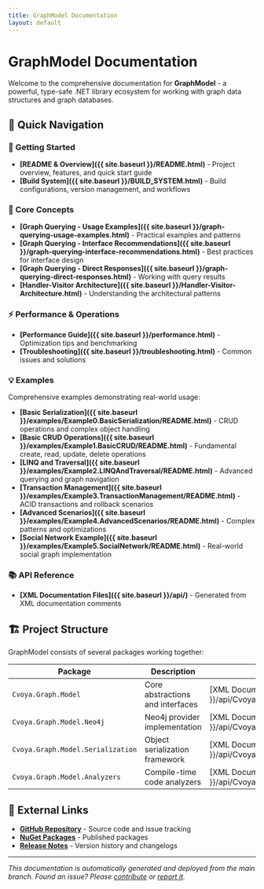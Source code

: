 ```yaml
---
title: GraphModel Documentation
layout: default
---
```


# GraphModel Documentation

Welcome to the comprehensive documentation for **GraphModel** - a powerful, type-safe .NET library ecosystem for working with graph data structures and graph databases.

## 🚀 Quick Navigation

### 📖 Getting Started

- **[README & Overview]({{ site.baseurl }}/README.html)** - Project overview, features, and quick start guide
- **[Build System]({{ site.baseurl }}/BUILD_SYSTEM.html)** - Build configurations, version management, and workflows

### 🧠 Core Concepts

- **[Graph Querying - Usage Examples]({{ site.baseurl }}/graph-querying-usage-examples.html)** - Practical examples and patterns
- **[Graph Querying - Interface Recommendations]({{ site.baseurl }}/graph-querying-interface-recommendations.html)** - Best practices for interface design
- **[Graph Querying - Direct Responses]({{ site.baseurl }}/graph-querying-direct-responses.html)** - Working with query results
- **[Handler-Visitor Architecture]({{ site.baseurl }}/Handler-Visitor-Architecture.html)** - Understanding the architectural patterns

### ⚡ Performance & Operations

- **[Performance Guide]({{ site.baseurl }}/performance.html)** - Optimization tips and benchmarking
- **[Troubleshooting]({{ site.baseurl }}/troubleshooting.html)** - Common issues and solutions

### 💡 Examples

Comprehensive examples demonstrating real-world usage:

- **[Basic Serialization]({{ site.baseurl }}/examples/Example0.BasicSerialization/README.html)** - CRUD operations and complex object handling
- **[Basic CRUD Operations]({{ site.baseurl }}/examples/Example1.BasicCRUD/README.html)** - Fundamental create, read, update, delete operations
- **[LINQ and Traversal]({{ site.baseurl }}/examples/Example2.LINQAndTraversal/README.html)** - Advanced querying and graph navigation
- **[Transaction Management]({{ site.baseurl }}/examples/Example3.TransactionManagement/README.html)** - ACID transactions and rollback scenarios
- **[Advanced Scenarios]({{ site.baseurl }}/examples/Example4.AdvancedScenarios/README.html)** - Complex patterns and optimizations
- **[Social Network Example]({{ site.baseurl }}/examples/Example5.SocialNetwork/README.html)** - Real-world social graph implementation

### 📚 API Reference

- **[XML Documentation Files]({{ site.baseurl }}/api/)** - Generated from XML documentation comments

## 🏗️ Project Structure

GraphModel consists of several packages working together:

| Package                           | Description                      | Documentation                                                                   |
| --------------------------------- | -------------------------------- | ------------------------------------------------------------------------------- |
| `Cvoya.Graph.Model`               | Core abstractions and interfaces | [XML Documentation]({{ site.baseurl }}/api/Cvoya.Graph.Model.xml)               |
| `Cvoya.Graph.Model.Neo4j`         | Neo4j provider implementation    | [XML Documentation]({{ site.baseurl }}/api/Cvoya.Graph.Model.Neo4j.xml)         |
| `Cvoya.Graph.Model.Serialization` | Object serialization framework   | [XML Documentation]({{ site.baseurl }}/api/Cvoya.Graph.Model.Serialization.xml) |
| `Cvoya.Graph.Model.Analyzers`     | Compile-time code analyzers      | [XML Documentation]({{ site.baseurl }}/api/Cvoya.Graph.Model.Analyzers.xml)     |

## 🔗 External Links

- **[GitHub Repository](https://github.com/savasp/graphmodel)** - Source code and issue tracking
- **[NuGet Packages](https://www.nuget.org/profiles/Cvoya)** - Published packages
- **[Release Notes](https://github.com/savasp/graphmodel/releases)** - Version history and changelogs

---

_This documentation is automatically generated and deployed from the main branch. Found an issue? Please [contribute](https://github.com/savasp/graphmodel/blob/main/CONTRIBUTING.md) or [report it](https://github.com/savasp/graphmodel/issues)._

